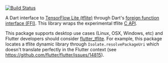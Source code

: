 [![Build Status](https://travis-ci.org/dart-lang/tflite_native.svg?branch=master)](https://travis-ci.org/dart-lang/tflite_native)

A Dart interface to [TensorFlow Lite (tflite)](https://www.tensorflow.org/lite)
through Dart's
[foreign function interface (FFI)](https://dart.dev/server/c-interop).
This library wraps the experimental tflite
[C API](https://github.com/tensorflow/tensorflow/blob/master/tensorflow/lite/experimental/c/c_api.h).

This package supports desktop use cases (Linux, OSX, Windows, etc) and Flutter
developers should consider
[flutter_tflite](https://github.com/shaqian/flutter_tflite). For example, this
package locates a tflite dynamic library through `Isolate.resolvePackageUri`
which doesn't translate perfectly in the Flutter context
(see https://github.com/flutter/flutter/issues/14815).
